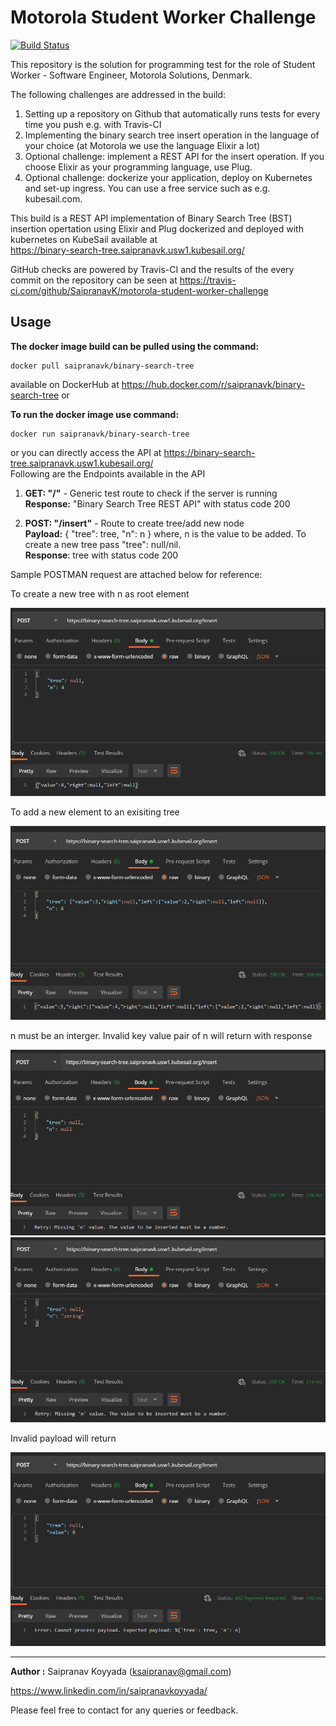# Motorola Student Worker Challenge
[![Build Status](https://travis-ci.com/SaipranavK/motorola-student-worker-challenge.svg?token=yuqgzcJWYEqqx9oxnxVc&branch=master)](https://travis-ci.com/github/SaipranavK/motorola-student-worker-challenge)

This repository is the solution for programming test for the role of Student Worker - Software Engineer, Motorola Solutions, Denmark.

The following challenges are addressed in the build:

1. Setting up a repository on Github that automatically runs tests for every time you push
e.g. with Travis-CI
2. Implementing the binary search tree insert operation in the language of your choice (at
Motorola we use the language Elixir a lot)
3. Optional challenge: implement a REST API for the insert operation. If you choose Elixir
as your programming language, use Plug.
4. Optional challenge: dockerize your application, deploy on Kubernetes and set-up
ingress. You can use a free service such as e.g. kubesail.com.

This build is a REST API implementation of Binary Search Tree (BST) insertion opertation using Elixir and Plug dockerized and deployed with kubernetes on KubeSail available at <br> https://binary-search-tree.saipranavk.usw1.kubesail.org/ 

GitHub checks are powered by Travis-CI and the results of the every commit on the repository can be seen at https://travis-ci.com/github/SaipranavK/motorola-student-worker-challenge


## Usage
**The docker image build can be pulled using the command:**
```
docker pull saipranavk/binary-search-tree 
```
available on DockerHub at https://hub.docker.com/r/saipranavk/binary-search-tree or 

**To run the docker image use command:**
```
docker run saipranavk/binary-search-tree 
```

or you can directly access the API at https://binary-search-tree.saipranavk.usw1.kubesail.org/
<br>Following are the Endpoints available in the API

1. **GET: "/"** - Generic test route to check if the server is running
<br>**Response:** "Binary Search Tree REST API" with status code 200

2. **POST: "/insert"** - Route to create tree/add new node
<br>**Payload:** { "tree": tree, "n": n } where, n is the value to be added. To create a new tree pass "tree": null/nil.
<br>**Response**: tree with status code 200

Sample POSTMAN request are attached below for reference: 

To create a new tree with n as root element

<img src="public/bst-api-response-2.PNG">

To add a new element to an exisiting tree

<img src="public/bst-api-response.PNG">

n must be an interger. Invalid key value pair of n will return with response

<img src="public/bst-api-response-retry.PNG">

<img src="public/bst-api-response-retry-2.PNG">

Invalid payload will return

<img src="public/bst-api-response-err.PNG">

---

**Author :** Saipranav Koyyada (ksaipranav@gmail.com)

https://www.linkedin.com/in/saipranavkoyyada/ 

Please feel free to contact for any queries or feedback.



